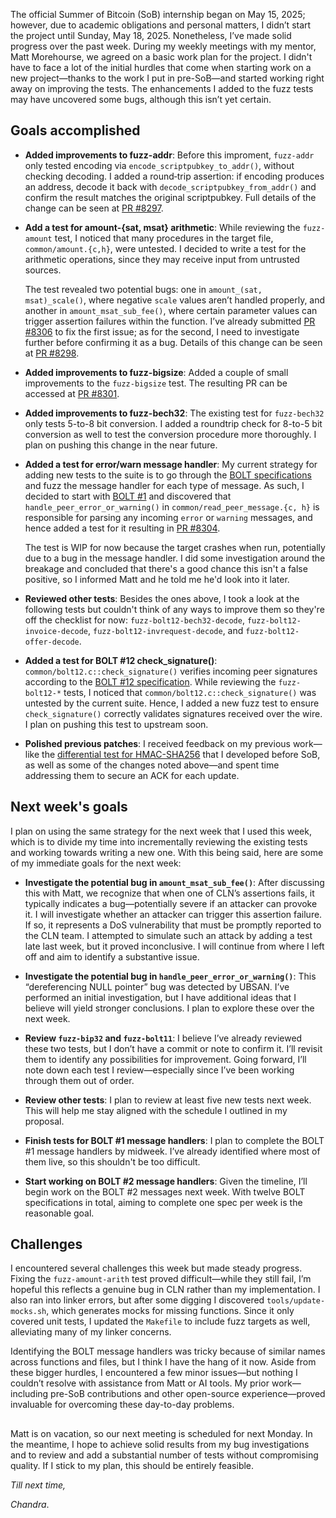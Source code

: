 The official Summer of Bitcoin (SoB) internship began on May 15, 2025; however, due to academic obligations and personal matters, I didn’t start the project until Sunday, May 18, 2025. Nonetheless, I’ve made solid progress over the past week. During my weekly meetings with my mentor, Matt Morehourse, we agreed on a basic work plan for the project. I didn't have to face a lot of the initial hurdles that come when starting work on a new project—thanks to the work I put in pre-SoB—and started working right away on improving the tests. The enhancements I added to the fuzz tests may have uncovered some bugs, although this isn’t yet certain.

## Goals accomplished
- **Added improvements to fuzz-addr**: Before this improment, `fuzz-addr` only tested encoding via `encode_scriptpubkey_to_addr()`, without checking decoding. I added a round‑trip assertion: if encoding produces an address, decode it back with `decode_scriptpubkey_from_addr()` and confirm the result matches the original scriptpubkey. Full details of the change can be seen at [PR #8297](https://github.com/ElementsProject/lightning/pull/8297).
- **Add a test for amount-{sat, msat} arithmetic**: While reviewing the `fuzz-amount` test, I noticed that many procedures in the target file, `common/amount.{c,h}`, were untested. I decided to write a test for the arithmetic operations, since they may receive input from untrusted sources.

  The test revealed two potential bugs: one in `amount_(sat, msat)_scale()`, where negative `scale` values aren’t handled properly, and another in `amount_msat_sub_fee()`, where certain parameter values can trigger assertion failures within the function. I’ve already submitted [PR #8306](https://github.com/ElementsProject/lightning/pull/8306) to fix the first issue; as for the second, I need to investigate further before confirming it as a bug. Details of this change can be seen at [PR #8298](https://github.com/ElementsProject/lightning/pull/8298).
- **Added improvements to fuzz-bigsize**: Added a couple of small improvements to the `fuzz-bigsize` test. The resulting PR can be accessed at [PR #8301](https://github.com/ElementsProject/lightning/pull/8301).
- **Added improvements to fuzz-bech32**: The existing test for `fuzz-bech32` only tests 5-to-8 bit conversion. I added a roundtrip check for 8-to-5 bit conversion as well to test the conversion procedure more thoroughly. I plan on pushing this change in the near future.
- **Added a test for error/warn message handler**: My current strategy for adding new tests to the suite is to go through the [BOLT specifications](https://github.com/lightning/bolts) and fuzz the message handler for each type of message. As such, I decided to start with [BOLT #1](https://github.com/lightning/bolts/blob/master/01-messaging.md) and discovered that `handle_peer_error_or_warning()` in `common/read_peer_message.{c, h}` is responsible for parsing any incoming `error` or `warning` messages, and hence added a test for it resulting in [PR #8304](https://github.com/ElementsProject/lightning/pull/8304).

  The test is WIP for now because the target crashes when run, potentially due to a bug in the message handler. I did some investigation around the breakage and concluded that there's a good chance this isn't a false positive, so I informed Matt and he told me he'd look into it later.

- **Reviewed other tests**: Besides the ones above, I took a look at the following tests but couldn't think of any ways to improve them so they're off the checklist for now: `fuzz-bolt12-bech32-decode`, `fuzz-bolt12-invoice-decode`, `fuzz-bolt12-invrequest-decode`, and `fuzz-bolt12-offer-decode`.
- **Added a test for BOLT #12 check_signature()**:  `common/bolt12.c::check_signature()` verifies incoming peer signatures according to the [BOLT #12 specification](https://github.com/lightning/bolts/blob/master/12-offer-encoding.md). While reviewing the `fuzz-bolt12-*` tests, I noticed that `common/bolt12.c::check_signature()` was untested by the current suite. Hence, I added a new fuzz test to ensure `check_signature()` correctly validates signatures received over the wire. I plan on pushing this test to upstream soon.
- **Polished previous patches**: I received feedback on my previous work—like the [differential test for HMAC-SHA256](https://github.com/ElementsProject/lightning/pull/8185) that I developed before SoB, as well as some of the changes noted above—and spent time addressing them to secure an ACK for each update.

## Next week's goals
I plan on using the same strategy for the next week that I used this week, which is to divide my time into incrementally reviewing the existing tests and working towards writing a new one. With this being said, here are some of my immediate goals for the next week:

- **Investigate the potential bug in `amount_msat_sub_fee()`**: After discussing this with Matt, we recognize that when one of CLN’s assertions fails, it typically indicates a bug—potentially severe if an attacker can provoke it. I will investigate whether an attacker can trigger this assertion failure. If so, it represents a DoS vulnerability that must be promptly reported to the CLN team. I attempted to simulate such an attack by adding a test late last week, but it proved inconclusive. I will continue from where I left off and aim to identify a substantive issue.

- **Investigate the potential bug in `handle_peer_error_or_warning()`**: This “dereferencing NULL pointer” bug was detected by UBSAN. I’ve performed an initial investigation, but I have additional ideas that I believe will yield stronger conclusions. I plan to explore these over the next week.

- **Review `fuzz-bip32` and `fuzz-bolt11`**: I believe I’ve already reviewed these two tests, but I don’t have a commit or note to confirm it. I’ll revisit them to identify any possibilities for improvement. Going forward, I’ll note down each test I review—especially since I’ve been working through them out of order.

- **Review other tests**: I plan to review at least five new tests next week. This will help me stay aligned with the schedule I outlined in my proposal.

- **Finish tests for BOLT #1 message handlers**: I plan to complete the BOLT #1 message handlers by midweek. I’ve already identified where most of them live, so this shouldn't be too difficult.

- **Start working on BOLT #2 message handlers**: Given the timeline, I’ll begin work on the BOLT #2 messages next week. With twelve BOLT specifications in total, aiming to complete one spec per week is the reasonable goal.

## Challenges
I encountered several challenges this week but made steady progress. Fixing the `fuzz-amount-arith` test proved difficult—while they still fail, I’m hopeful this reflects a genuine bug in CLN rather than my implementation. I also ran into linker errors, but after some digging I discovered `tools/update-mocks.sh`, which generates mocks for missing functions. Since it only covered unit tests, I updated the `Makefile` to include fuzz targets as well, alleviating many of my linker concerns.

Identifying the BOLT message handlers was tricky because of similar names across functions and files, but I think I have the hang of it now. Aside from these bigger hurdles, I encountered a few minor issues—but nothing I couldn’t resolve with assistance from Matt or AI tools. My prior work—including pre-SoB contributions and other open-source experience—proved invaluable for overcoming these day-to-day problems.

##
Matt is on vacation, so our next meeting is scheduled for next Monday. In the meantime, I hope to achieve solid results from my bug investigations and to review and add a substantial number of tests without compromising quality. If I stick to my plan, this should be entirely feasible.

_Till next time,_

_Chandra_.
